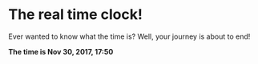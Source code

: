 # The real time clock!

Ever wanted to know what the time is? Well, your journey is about to end!

**The time is Nov 30, 2017, 17:50**